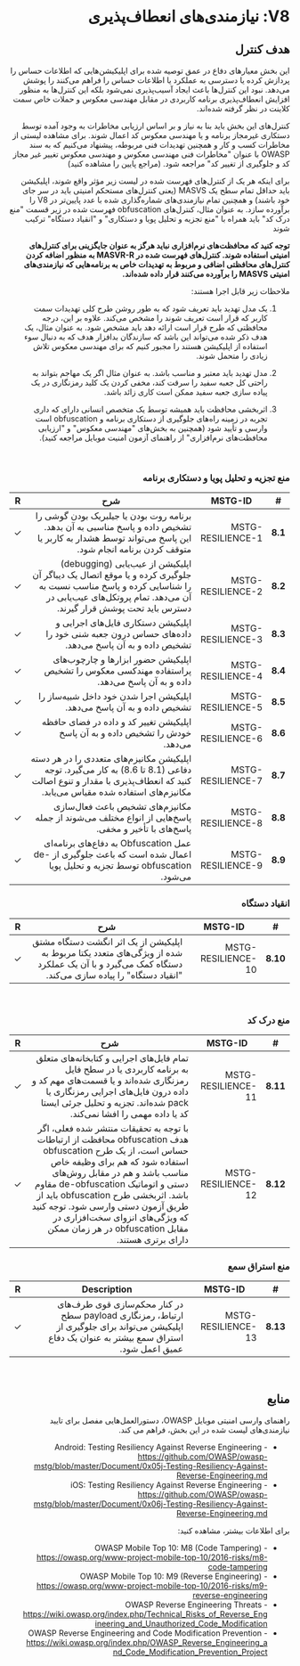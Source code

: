 <div dir="rtl" markdown="1">

# V8: نیازمندی‌های انعطاف‌پذیری

## هدف کنترل

این بخش معیارهای دفاع در عمق توصیه شده برای اپلیکیشن‌هایی که اطلاعات حساس را پردازش کرده یا دسترسی به عملکرد یا اطلاعات حساس را فراهم می‌کنند را پوشش می‌دهد. نبود این کنترل‌ها باعث ایجاد آسیب‌پذیری نمی‌شود بلکه این کنترل‌ها به منظور افزایش انعطاف‌پذیری برنامه کاربردی در مقابل مهندسی معکوس و حملات خاص سمت کلاینت در نظر گرفته شده‌اند.

کنترل‌های این بخش باید بنا به نیاز و بر اساس ارزیابی مخاطرات به وجود آمده توسط دستکاری غیرمجاز برنامه و یا مهندسی معکوس کد اعمال شوند. برای مشاهده لیستی از مخاطرات کسب و کار و همچنین تهدیدات فنی مربوطه، پیشنهاد می‌کنیم که به سند OWASP با عنوان "مخاطرات فنی مهندسی معکوس و مهندسی معکوس تغییر غیر مجاز کد و جلوگیری از تغییر کد" مراجعه شود. (مراجع پایین را مشاهده کنید)

برای اینکه هر یک از کنترل‌های فهرست شده در لیست زیر مؤثر واقع شوند، اپلیکیشن باید حداقل تمام سطح یک MASVS  (یعنی کنترل‌های مستحکم امنیتی باید در سر جای خود باشند) و همچنین تمام نیازمندی‌های شماره‌گذاری شده با عدد پایین‌تر در V8 را برآورده سازد. به عنوان مثال، کنترل‌های obfuscation فهرست شده در زیر قسمت "منع درک کد" باید همراه با "منع تجزیه و تحلیل پویا و دستکاری" و "انقیاد دستگاه" ترکیب شوند

**توجه کنید که محافظت‌های نرم‌افزاری نباید هرگز به عنوان جایگزینی برای کنترل‌های امنیتی استفاده شوند. کنترل‌های فهرست شده در MASVR-R به منظور اضافه کردن کنترل‌های محافظتی اضافی و مربوط به تهدیدات خاص به برنامه‌هایی که نیازمندی‌های امنیتی MASVS را برآورده می‌کنند قرار داده شده‌اند.**

ملاحظات زیر قابل اجرا هستند:

1. یک مدل تهدید باید تعریف شود  که به طور روشن طرح کلی تهدیدات سمت کاربر که قرار است تعریف شوند را مشخص می‌کند. علاوه بر این، درجه محافظتی که طرح قرار است ارائه دهد باید مشخص شود. به عنوان مثال، یک هدف ذکر شده می‌تواند این باشد که سازندگان بدافزار هدف که به دنبال سوء استفاده از اپلیکیشن هستند را مجبور کنیم که برای مهندسی معکوس تلاش زیادی را متحمل شوند.

2. مدل تهدید باید معتبر و مناسب باشد. به عنوان مثال اگر یک مهاجم بتواند به راحتی کل جعبه سفید را سرقت کند، مخفی کردن یک کلید رمزنگاری در یک پیاده سازی جعبه سفید ممکن است کاری زائد باشد.

3. اثربخشی محافظت باید همیشه توسط یک متخصص انسانی دارای که داری تجربه در زمینه راه‌های جلوگیری از دستکاری برنامه و obfuscation است وارسی و تأیید شود (همچنین به بخش‌های "مهندسی معکوس" و "ارزیابی محافظت‌های نرم‌افزاری" از راهنمای آزمون امنیت موبایل مراجعه کنید).

<div style="page-break-after: always; visibility: hidden">
\pagebreak
</div>

### منع تجزیه و تحلیل پویا و دستکاری برنامه

| # | MSTG-ID | شرح | R |
| -- | -------- | ---------------------- | - |
| **8.1** | MSTG-RESILIENCE-1 | برنامه روت بودن یا جیلبریک بودن گوشی را تشخیص داده و پاسخ مناسبی به آن بدهد. این پاسخ می‌تواند توسط هشدار به کاربر یا متوقف کردن برنامه انجام شود. | ✓ |
| **8.2** | MSTG-RESILIENCE-2 | اپلیکیشن از عیب‌یابی (debugging) جلوگیری کرده و یا موقع اتصال یک دیباگر آن را شناسایی کرده و پاسخ مناسب نسبت به آن می‌دهد.  تمام پروتکل‌های عیب‌یابی در دسترس باید تحت پوشش قرار گیرند. | ✓ |
| **8.3** | MSTG-RESILIENCE-3 | اپلیکیشن دستکاری فایل‌های اجرایی و داده‌های حساس درون جعبه شنی خود را تشخیص داده و به آن پاسخ می‌دهد. | ✓ |
| **8.4** | MSTG-RESILIENCE-4 | اپلیکیشن حضور ابزارها و چارچوب‌های پراستفاده مهندکسی معکوس را تشخیص داده و به آن پاسخ می‌دهد.| ✓ |
| **8.5** | MSTG-RESILIENCE-5 | اپلیکیشن اجرا شدن خود داخل شبیه‌ساز را تشخیص داده و به آن پاسخ می‌دهد.  | ✓ |
| **8.6** | MSTG-RESILIENCE-6 | اپلیکیشن تغییر کد و داده در فضای حافظه خودش را تشخیص داده و به آن پاسخ می‌دهد. | ✓ |
| **8.7** | MSTG-RESILIENCE-7 | اپلیکیشن مکانیزم‌های متعددی را در هر دسته دفاعی (8.1 تا 8.6) به کار می‌گیرد. توجه کنید که انعطاف‌پذیری با مقدار و تنوع اصالت مکانیزم‌های استفاده شده مقیاس می‌یابد. | ✓ |
| **8.8** | MSTG-RESILIENCE-8 | مکانیزم‌های تشخیص باعث فعال‌سازی پاسخ‌هایی از انواع مختلف می‌شوند از جمله پاسخ‌های با تأخیر و مخفی. | ✓ |
| **8.9** | MSTG-RESILIENCE-9 | عمل Obfuscation به دفاع‌های برنامه‌ای اعمال شده است که باعث جلوگیری از de-obfuscation توسط تجزیه و تحلیل پویا می‌شود.  | ✓ |

### انقیاد دستگاه

| # | MSTG-ID | شرح | R |
| -- | -------- | ---------------------- | - |
| **8.10** | MSTG-RESILIENCE-10 | اپلیکیشن از یک اثر انگشت دستگاه مشتق شده از ویژگی‌های متعدد یکتا مربوط به دستگاه کمک می‌گیرد و با آن یک عملکرد "انقیاد دستگاه" را پیاده سازی می‌کند. | ✓ |

<div style="page-break-after: always; visibility: hidden">
\pagebreak
</div>

### منع درک کد

| # | MSTG-ID | شرح | R |
| -- | -------- | ---------------------- | - |
| **8.11** | MSTG-RESILIENCE-11 |تمام فایل‌های اجرایی و کتابخانه‌های متعلق به برنامه کاربردی یا در سطح فایل رمزنگاری شده‌اند و یا قسمت‌های مهم کد و داده درون فایل‌های اجرایی رمزنگاری یا pack شده‌اند. تجزیه و تحلیل جرئی ایستا کد یا داده مهمی را افشا نمی‌کند. | ✓ |
| **8.12** | MSTG-RESILIENCE-12 | با توجه به تحقیقات منتشر شده فعلی، اگر هدف obfuscation محافظت از ارتباطات حساس است، از یک طرح obfuscation استفاده شود که هم برای وظیفه خاص مناسب باشد و هم در مقابل روش‌های دستی و اتوماتیک de-obfuscation مقاوم باشد. اثربخشی طرح obfuscation باید از طریق آزمون دستی وارسی شود. توجه کنید که ویژگی‌های انزوای سخت‌افزاری در مقابل obfuscation در هر زمان ممکن دارای برتری هستند.  | ✓ |

### منع استراق سمع

| # | MSTG-ID | Description | R |
| -- | -------- | ---------------------- | - |
| **8.13** | MSTG-RESILIENCE-13 | در کنار محکم‌سازی قوی طرف‌های ارتباط، رمزنگاری payload سطح اپلیکیشن می‌تواند برای جلوگیری از استراق سمع بیشتر به عنوان یک دفاع عمیق اعمل شود. | ✓ |

<div style="page-break-after: always; visibility: hidden">
\pagebreak
</div>

## منابع

راهنمای وارسی امنیتی موبایل OWASP، دستورالعمل‌هایی مفصل برای تایید نیازمندی‌های لیست شده در این بخش، فراهم می کند.

- Android: Testing Resiliency Against Reverse Engineering - <https://github.com/OWASP/owasp-mstg/blob/master/Document/0x05j-Testing-Resiliency-Against-Reverse-Engineering.md>
- iOS: Testing Resiliency Against Reverse Engineering - <https://github.com/OWASP/owasp-mstg/blob/master/Document/0x06j-Testing-Resiliency-Against-Reverse-Engineering.md>

برای اطلاعات بیشتر، مشاهده کنید:

- OWASP Mobile Top 10: M8 (Code Tampering) - <https://owasp.org/www-project-mobile-top-10/2016-risks/m8-code-tampering>
- OWASP Mobile Top 10: M9 (Reverse Engineering) - <https://owasp.org/www-project-mobile-top-10/2016-risks/m9-reverse-engineering>
- OWASP Reverse Engineering Threats - <https://wiki.owasp.org/index.php/Technical_Risks_of_Reverse_Engineering_and_Unauthorized_Code_Modification>
- OWASP Reverse Engineering and Code Modification Prevention - <https://wiki.owasp.org/index.php/OWASP_Reverse_Engineering_and_Code_Modification_Prevention_Project>

</div>
